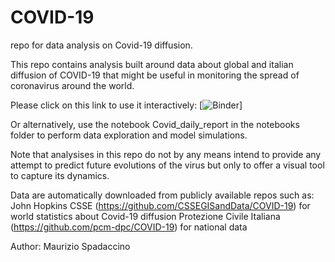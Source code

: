 # COVID-19
repo for data analysis on Covid-19 diffusion.

This repo contains analysis built around data about global and italian diffusion of COVID-19 that might be useful in monitoring the spread of coronavirus around the world.

Please click on this link to use it interactively:
[![Binder](https://hub.gke.mybinder.org/user/mspadaccino-covid-19-hljv0o3l/notebooks/notebooks/Covid_daily_report.ipynb)]

Or alternatively, use the notebook Covid_daily_report in the notebooks folder to perform data exploration and model simulations.

Note that analysises in this repo do not by any means intend to provide any attempt to predict future evolutions of the virus but only to offer a visual tool to capture its dynamics.

Data are automatically downloaded from publicly available repos such as:
John Hopkins CSSE (https://github.com/CSSEGISandData/COVID-19) for world statistics about Covid-19 diffusion
Protezione Civile Italiana (https://github.com/pcm-dpc/COVID-19) for national data

Author:
Maurizio Spadaccino
